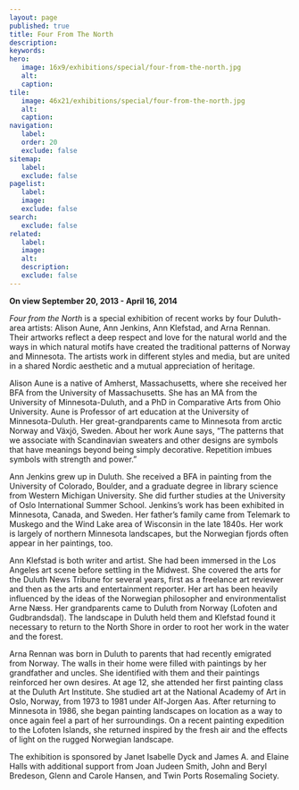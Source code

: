 ```yaml
---
layout: page
published: true
title: Four From The North
description:
keywords:
hero:
   image: 16x9/exhibitions/special/four-from-the-north.jpg
   alt:
   caption:
tile:
   image: 46x21/exhibitions/special/four-from-the-north.jpg
   alt:
   caption: 
navigation:
   label:
   order: 20
   exclude: false
sitemap:
   label:
   exclude: false
pagelist:
   label:
   image:
   exclude: false  
search:
   exclude: false
related:
   label:
   image:
   alt:
   description:
   exclude: false
---
```

**On view September 20, 2013 - April 16, 2014**

_Four from the North_ is a special exhibition of recent works by four Duluth-area artists: Alison Aune, Ann Jenkins, Ann Klefstad, and Arna Rennan. Their artworks reflect a deep respect and love for the natural world and the ways in which natural motifs have created the traditional patterns of Norway and Minnesota. The artists work in different styles and media, but are united in a shared Nordic aesthetic and a mutual appreciation of heritage.

Alison Aune is a native of Amherst, Massachusetts, where she received her BFA from the University of Massachusetts. She has an MA from the University of Minnesota-Duluth, and a PhD in Comparative Arts from Ohio University. Aune is Professor of art education at the University of Minnesota-Duluth. Her great-grandparents came to Minnesota from arctic Norway and Växjö, Sweden. About her work Aune says, “The patterns that we associate with Scandinavian sweaters and other designs are symbols that have meanings beyond being simply decorative. Repetition imbues symbols with strength and power.”

Ann Jenkins grew up in Duluth. She received a BFA in painting from the University of Colorado, Boulder, and a graduate degree in library science from Western Michigan University. She did further studies at the University of Oslo International Summer School. Jenkins’s work has been exhibited in Minnesota, Canada, and Sweden. Her father’s family came from Telemark to Muskego and the Wind Lake area of Wisconsin in the late 1840s. Her work is largely of northern Minnesota landscapes, but the Norwegian fjords often appear in her paintings, too.

Ann Klefstad is both writer and artist. She had been immersed in the Los Angeles art scene before settling in the Midwest. She covered the arts for the Duluth News Tribune for several years, first as a freelance art reviewer and then as the arts and entertainment reporter. Her art has been heavily influenced by the ideas of the Norwegian philosopher and environmentalist Arne Næss. Her grandparents came to Duluth from Norway (Lofoten and Gudbrandsdal). The landscape in Duluth held them and Klefstad found it necessary to return to the North Shore in order to root her work in the water and the forest.

Arna Rennan was born in Duluth to parents that had recently emigrated from Norway. The walls in their home were filled with paintings by her grandfather and uncles. She identified with them and their paintings reinforced her own desires. At age 12, she attended her first painting class at the Duluth Art Institute. She studied art at the National Academy of Art in Oslo, Norway, from 1973 to 1981 under Alf-Jorgen Aas. After returning to Minnesota in 1986, she began painting landscapes on location as a way to once again feel a part of her surroundings. On a recent painting expedition to the Lofoten Islands, she returned inspired by the fresh air and the effects of light on the rugged Norwegian landscape.

The exhibition is sponsored by Janet Isabelle Dyck and James A. and Elaine Halls with additional support from Joan Judeen Smith, John and Beryl Bredeson, Glenn and Carole Hansen, and Twin Ports Rosemaling Society.
